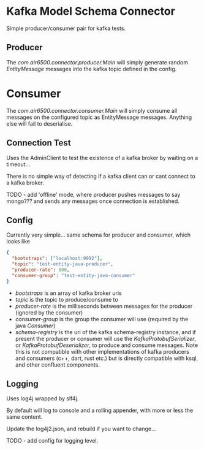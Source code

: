 # Kafka Model Schema Connector

Simple producer/consumer pair for kafka tests.

## Producer

The *com.air6500.connector.producer.Main* will simply generate random *EntityMessage* messages into the kafka topic defined in the config.

# Consumer

The *com.air6500.connector.consumer.Main* will simply consume all messages on the configured topic as EntityMessage messages. Anything else will fail to deserialise.

## Connection Test

Uses the AdminClient to test the existence of a kafka broker by waiting on a timeout...

There is no simple way of detecting if a kafka client can or cant connect to a kafka broker.

TODO - add 'offline' mode, where producer pushes messages to say mongo??? and sends any messages once connection is established.

## Config

Currently very simple... same schema for producer and consumer, which looks like

```json
{
  "bootstraps": ["localhost:9092"],
  "topic": "test-entity-java-producer",
  "producer-rate": 500,
  "consumer-group": "test-entity-java-consumer"
}
```

* _bootstraps_ is an array of kafka broker uris
* _topic_ is the topic to produce/consume to
* _producer-rate_ is the milliseconds between messages for the producer (ignored by the consumer)
* _consumer-group_ is the group the consumer will use (required by the java *Consumer*)
* _schema-registry_ is the uri of the kafka schema-registry instance, and if present the producer or consumer will use the _KafkaProtobufSerializer_, or _KafkaProtobufDeserializer_, to produce and consume messages. Note this is not compatible with other implementations of kafka producers and consumers (c++, dart, rust etc.) but is directly compatible with ksql, and other confluent components.

## Logging

Uses log4j wrapped by slf4j.

By default will log to console and a rolling appender, with more or less the same content.

Update the log4j2.json, and rebuild if you want to change...

TODO - add config for logging level.